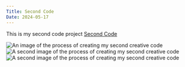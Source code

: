 ```yaml
---
Title: Second Code 
Date: 2024-05-17
---
```


This is my second code project 
[Second Code](/creativeCoding/secondcodeoriginal/index.html)

![An image of the process of creating my second creative code](/creativeCoding/imagess/secondone.png)
![A second image of the process of creating my second creative code](/creativeCoding/imagess/secondtwo.png)
![A second image of the process of creating my second creative code](/creativeCoding/imagess/secondtwo2.png)
